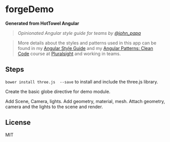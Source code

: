 # forgeDemo

**Generated from HotTowel Angular**

>*Opinionated Angular style guide for teams by [@john_papa](//twitter.com/john_papa)*

>More details about the styles and patterns used in this app can be found in my [Angular Style Guide](https://github.com/johnpapa/angularjs-styleguide) and my [Angular Patterns: Clean Code](http://jpapa.me/ngclean) course at [Pluralsight](http://pluralsight.com/training/Authors/Details/john-papa) and working in teams.

## Steps


`bower install three.js  --save` to install and include the three.js library.

Create the basic globe directive for demo module.

Add Scene, Camera, lights.
Add geometry, material, mesh.
Attach geometry, camera and the lights to the scene and render.


## License

MIT
